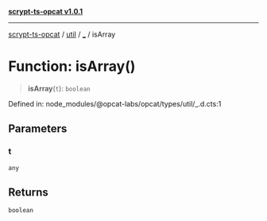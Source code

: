 [**scrypt-ts-opcat v1.0.1**](../../../../README.md)

***

[scrypt-ts-opcat](../../../../README.md) / [util](../../README.md) / [\_](../README.md) / isArray

# Function: isArray()

> **isArray**(`t`): `boolean`

Defined in: node\_modules/@opcat-labs/opcat/types/util/\_.d.cts:1

## Parameters

### t

`any`

## Returns

`boolean`
